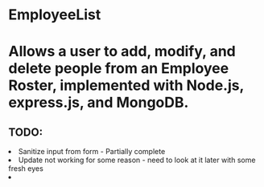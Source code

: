 # EmployeeList
<h1>Allows a user to add, modify, and delete people from an Employee Roster, implemented with Node.js, express.js, and MongoDB.</h1>
<h2>TODO:</h2
<ul>
<li>Sanitize input from form - Partially complete</li>
<li>Update not working for some reason - need to look at it later with some fresh eyes<li> 
</ul> 


